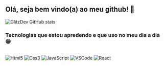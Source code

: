 ## Olá, seja bem vindo(a) ao meu github! 👋

  ![GlitzDev GitHub stats](https://github-readme-stats.vercel.app/api?username=GlitzDev&show_icons=true&theme=highcontrast)

### Tecnologias que estou apredendo e que uso no meu dia a dia 😁

<div style="diplay: inline_block"><br>
  
  <img aling="center" alt="Html5" src="https://img.shields.io/badge/HTML5-E34F26?style=for-the-badge&logo=html5&logoColor=white"/>
  <img aling="center" alt="Css3" src="https://img.shields.io/badge/CSS3-1572B6?style=for-the-badge&logo=css3&logoColor=white"/>
  <img aling="center" alt="JavaScript" src="https://img.shields.io/badge/JavaScript-323330?style=for-the-badge&logo=javascript&logoColor=F7DF1E"/>
  <img aling="center" alt="VSCode" src="https://img.shields.io/badge/VSCode-0078D4?style=for-the-badge&logo=visual%20studio%20code&logoColor=white
"/>
  <img aling="center" alt="React" src="https://img.shields.io/badge/React-20232A?style=for-the-badge&logo=react&logoColor=61DAFB
"/>

  
</div>
